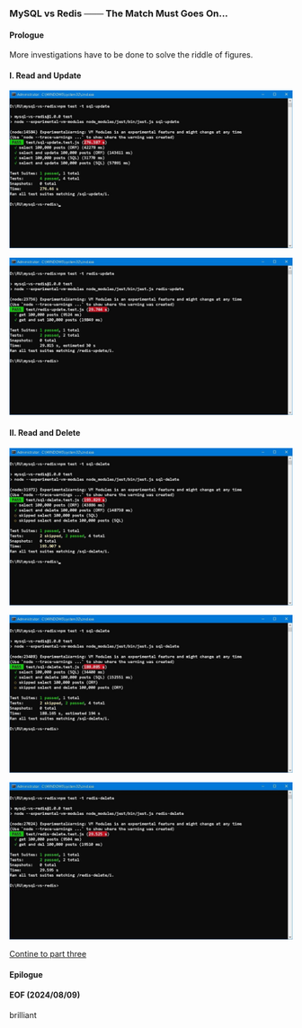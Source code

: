 ### MySQL vs Redis ─── The Match Must Goes On... 


#### Prologue 
More investigations have to be done to solve the riddle of figures. 


#### I. Read and Update 
![alt sql update](img/test-sql-update.JPG)

![alt redis update](img/test-redis-update.JPG)


#### II. Read and Delete 
![alt sql delete orm](img/test-sql-delete-orm.JPG)

![alt sql delete raw](img/test-sql-delete.JPG)

![alt redis delete](img/test-redis-delete.JPG)

[Contine to part three](README-Part3.md)


#### Epilogue


#### EOF (2024/08/09)
brilliant